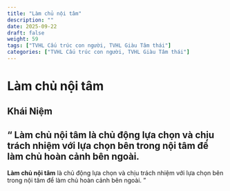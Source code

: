 ```yaml
---
title: "Làm chủ nội tâm"
description: ""
date: 2025-09-22
draft: false
weight: 59
tags: ["TVHL Cấu trúc con người, TVHL Giàu Tâm thái"]
categories: ["TVHL Cấu trúc con người, TVHL Giàu Tâm thái"]
---
```


# Làm chủ nội tâm

<!-- **Mã:** 
**Nhóm:**  -->

## Khái Niệm

“ 
**Làm chủ nội tâm** là chủ động lựa chọn và chịu trách nhiệm với lựa chọn bên trong nội tâm để làm chủ hoàn cảnh bên ngoài.
------------------------------------------------
**Làm chủ nội tâm** là chủ động lựa chọn và chịu trách nhiệm với lựa chọn bên trong nội tâm để làm chủ hoàn cảnh bên ngoài.
”